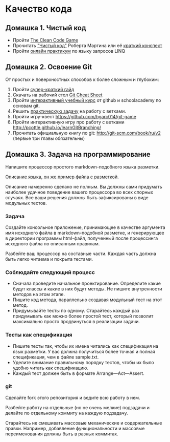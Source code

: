 # Качество кода

## Домашка 1. Чистый код

* Пройти [The Clean Code Game](http://cleancodegame.github.io)
* Прочитать ["Чистый код"](http://bit.ly/1Dwre5P) Роберта Мартина или её [краткий конспект](http://slidesha.re/1DTGjwg)
* Пройти [онлайн практикум](http://bit.ly/1CL8XT8) по языку запросов LINQ

## Домашка 2. Освоение Git

От простых и поверхностных способов к более сложным и глубоким:

1. Пройти [супер-краткий гайд](http://rogerdudler.github.io/git-guide/)
2. Скачать на рабочий стол [Git Cheat Sheet](git_cheat_sheet.pdf)
3. Пройти [интерактивный учебный курс](https://try.github.io) от github и schoolacademy по основам git.
4. Решить [практическую задачу](https://github.com/kontur-edu/git-merge-task) на работу с ветками.
5. Пройти игру-квест https://github.com/hgarc014/git-game
6. Пройти интерактивную игру про работу с ветками http://pcottle.github.io/learnGitBranching/
7. Прочитать официальную книгу по git: http://git-scm.com/book/ru/v2 (первые три главы обязательны)

## Домашка 3. Задача на программирование

Напишите процессор простого markdown-подобного языка разметки.

[Описание языка, он же пример файла с разметкой](Markdown/sample.md).

Описание намеренно сделано не полным.
Вы должны сами придумать наиболее удачное поведение вашего процессора во всех спорных случаях.
Все ваши решения должны быть зафиксированы в виде модульных тестов.

### Задача

Создайте консольное приложение, принимающее в качестве аргумента имя исходного файла в markdown-подобной разметке, 
и генерирующее в директории программы html-файл, полученный после процессинга исходного файла по описанным правилам.

Разбейте ваш процессор на составные части. Каждая часть должна быть легко читаема и покрыта тестами.

### Соблюдайте следующий процесс
* Сначала проведите начальное проектирование. Определите какие будут классы и какие в них будут методы. Не пишите внутренности методов на этом этапе.
* Пишите код метода, параллельно создавая модульный тест на этот метод.
* Придумывайте тесты по одному. Старайтесь каждый раз придумывать как можно более простой тест, который позволит максимально просто продвинуться в реализации задачи.

### Тесты как спецификация
* Пишите тесты так, чтобы их имена читались как спецификация на язык разметки. У вас должна получиться более точная и полная спецификация, чем в файле sample.txt.
* Уделите внимание правильному порядку тестов, чтобы их было удобно читать как спецификацию.
* Каждый тест должен быть в формате Arrange—Act—Assert.

### git
Сделайте fork этого репозитория и ведите всю работу в нем.

Разбейте работу на отдельные (но не очень мелкие) подзадачи и делайте по отдельному коммиту на каждую подзадачу.

Старайтесь не смешивать массовые механические и содержательные правки. 
Например, добавление функциональности и массовые переименования должны быть в разных коммитах.